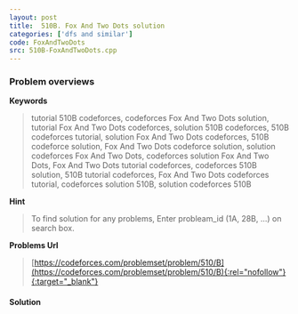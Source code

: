 ```yaml
---
layout: post
title:  510B. Fox And Two Dots solution
categories: ['dfs and similar']
code: FoxAndTwoDots
src: 510B-FoxAndTwoDots.cpp
---
```

### **Problem overviews**

**Keywords**
> tutorial 510B codeforces, codeforces Fox And Two Dots solution, tutorial Fox And Two Dots codeforces, solution 510B codeforces, 510B codeforces tutorial, solution Fox And Two Dots codeforces, 510B codeforce solution, Fox And Two Dots codeforce solution, solution codeforces Fox And Two Dots, codeforces solution Fox And Two Dots, Fox And Two Dots tutorial codeforces, codeforces 510B solution, 510B tutorial codeforces, Fox And Two Dots codeforces tutorial, codeforces solution 510B, solution codeforces 510B

**Hint**
> To find solution for any problems, Enter probleam_id (1A, 28B, ...) on search box. 

**Problems Url**
> [https://codeforces.com/problemset/problem/510/B](https://codeforces.com/problemset/problem/510/B){:rel="nofollow"}{:target="_blank"}

#### **Solution**



